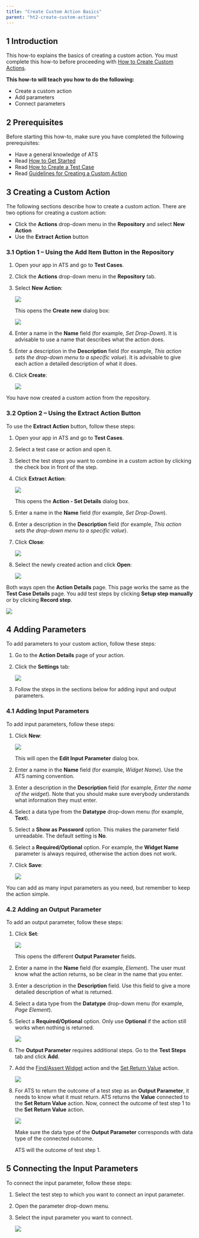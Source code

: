 ```yaml
---
title: "Create Custom Action Basics"
parent: "ht2-create-custom-actions"
---
```


## 1 Introduction

This how-to explains the basics of creating a custom action. You must complete this how-to before proceeding with [How to Create Custom Actions](ht2-create-custom-actions).

**This how-to will teach you how to do the following:**

* Create a custom action
* Add parameters
* Connect parameters

## 2 Prerequisites

Before starting this how-to, make sure you have completed the following prerequisites:

* Have a general knowledge of ATS
* Read [How to Get Started](ht2-getting-started)
* Read [How to Create a Test Case](ht2-create-a-test-case)
* Read [Guidelines for Creating a Custom Action](ht2-guidelines-custom-action)

## 3 Creating a Custom Action

The following sections describe how to create a custom action. There are two options for creating a custom action:

* Click the **Actions** drop-down menu in the **Repository** and select **New Action**
* Use the **Extract Action** button

### 3.1 Option 1 – Using the Add Item Button in the Repository

1. Open your app in ATS and go to **Test Cases**.
2. Click the **Actions** drop-down menu in the **Repository** tab.
3.  Select **New Action**:
    
    ![](attachments/ht2-custom-action-basics/repository-add-action.png)

    This opens the **Create new** dialog box:
    
    ![](attachments/ht2-custom-action-basics/create-new-action-dialog.png)

4. Enter a name in the **Name** field (for example, *Set Drop-Down*). It is advisable to use a name that describes what the action does.
5. Enter a description in the **Description** field (for example, *This action sets the drop-down menu to a specific value*). It is advisable to give each action a detailed description of what it does.
6.  Click **Create**:
    
    ![](attachments/ht2-custom-action-basics/create-new-action-dialog-complete.png)

You have now created a custom action from the repository.

### 3.2 Option 2 – Using the Extract Action Button

To use the **Extract Action** button, follow these steps:

1. Open your app in ATS and go to **Test Cases**.
2. Select a test case or action and open it.
3. Select the test steps you want to combine in a custom action by clicking the check box in front of the step.
4.  Click **Extract Action**:
    
    ![](attachments/ht2-custom-action-basics/test-case-extract-action.png)

    This opens the **Action - Set Details** dialog box.
5. Enter a name in the **Name** field (for example, *Set Drop-Down*).
6. Enter a description in the **Description** field (for example, *This action sets the drop-down menu to a specific value*).
7.  Click **Close**:
    
    ![](attachments/ht2-custom-action-basics/test-case-action-set-details.png)

8.  Select the newly created action and click **Open**:
    
    ![](attachments/ht2-custom-action-basics/test-case-open-new-action.png)

Both ways open the **Action Details** page. This page works the same as the **Test Case Details** page. You add test steps by clicking **Setup step manually** or by clicking **Record step**.

![](attachments/ht2-custom-action-basics/action-details-page-add-record.png)

## 4 Adding Parameters

To add parameters to your custom action, follow these steps:

1. Go to the **Action Details** page of your action.
2.  Click the **Settings** tab:
    
    ![](attachments/ht2-custom-action-basics/action-details-page-settings.png)

3. Follow the steps in the sections below for adding input and output parameters.

### 4.1 Adding Input Parameters

To add input parameters, follow these steps:

1.  Click **New**:
    
    ![](attachments/ht2-custom-action-basics/action-details-page-settings-new.png)

    This will open the **Edit Input Parameter** dialog box.

2.  Enter a name in the **Name** field (for example, *Widget Name*). Use the ATS naming convention.
3.  Enter a description in the **Description** field (for example, *Enter the name of the widget*). Note that you should make sure everybody understands what information they must enter.  
4.  Select a data type from the **Datatype** drop-down menu (for example, **Text**).
5.  Select a **Show as Password** option. This makes the parameter field unreadable. The default setting is **No**.
6.  Select a **Required/Optional** option. For example, the **Widget Name** parameter is always required, otherwise the action does not work.
7.  Click **Save**:
    
    ![](attachments/ht2-custom-action-basics/new-action-edit-input-parameter.png)

You can add as many input parameters as you need, but remember to keep the action simple.

### 4.2 Adding an Output Parameter

To add an output parameter, follow these steps:

1.  Click **Set**:
    
    ![](attachments/ht2-custom-action-basics/action-details-page-settings-set.png)

    This opens the different **Output Parameter** fields.

2. Enter a name in the **Name** field (for example, *Element*). The user must know what the action returns, so be clear in the name that you enter.  
3. Enter a description in the **Description** field. Use this field to give a more detailed description of what is returned.
4. Select a data type from the **Datatype** drop-down menu (for example, *Page Element*).
5.  Select a **Required/Optional** option. Only use **Optional** if the action still works when nothing is returned.
    
    ![](attachments/ht2-custom-action-basics/new-action-output-parameter-complete.png)

6. The **Output Parameter** requires additional steps. Go to the **Test Steps** tab and click **Add**.
7.  Add the [Find/Assert Widget](rg1-findassert-widget) action and the [Set Return Value](rg1-set-return-value) action.
    
    ![](attachments/ht2-custom-action-basics/output-parameter-actions.png)

8.  For ATS to return the outcome of a test step as an **Output Parameter**, it needs to know what it must return. ATS returns the **Value** connected to the **Set Return Value** action. Now, connect the outcome of test step 1 to the **Set Return Value** action.
    
    ![](attachments/ht2-custom-action-basics/set-return-value-parameter.png)

    Make sure the data type of the **Output Parameter** corresponds with data type of the connected outcome.
    
    ATS will the outcome of test step 1.

## 5 Connecting the Input Parameters

To connect the input parameter, follow these steps:

1.  Select the test step to which you want to connect an input parameter.
2.  Open the parameter drop-down menu.
3.  Select the input parameter you want to connect.
    
    ![](attachments/ht2-custom-action-basics/action-connect-input-parameter.png)
